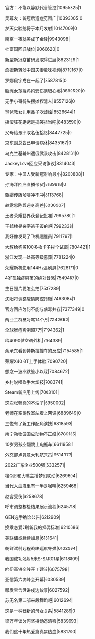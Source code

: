 官方：不能以静默代替管控|10955325|1

吴尊友：新冠后遗症范围广|10393005|0

梦天实验舱将于本月发射|10147009|0

南京一夜就美成了金陵|9943098|

杜富国回归战位|9060620|0

新型新冠疫苗研发取得进展|8823129|1

詹姆斯转发中国夫妻趣味视频|8719167|0

罗娜段宇成在一起了|8587815|0

脑瘫女孩看妈妈受伤满眼心疼|8580529|0

无手小哥街头摆摊捏泥人|8557126|0

爸爸教女儿用鼻子吹蜡烛|8526644|1

摇滚狂花姥姥是搞笑担当吧|8483590|0

父母给孩子取名伍拾忆|8447725|0

京东副总裁已申请病休|8435167|0

乌克兰基辅州遭俄武装攻击|8428161|0

JackeyLove回应采访争议|8314043|

专家：中国人受新冠影响最小|8200808|1

孙海洋回应直播带货|8189818|0

甄嬛传版咖啡冲不冲|8113768|

赵露思陈哲远身高差|8030967|

王者荣耀世界获登记批准|7995780|1

王鹤棣是来密逃干饭的吧|7992338|

我好像发现了飞机遛遛员|7911797|1

大叔给狗买100多枚卡子挨个试戴|7804421|1

浙江发现一处高等级墓葬|7781224|0

荣耀新机使用144Hz高刷屏|7628171|0

4岁孤独症男孩的绝对音感|7549487|0

生日照片要怎么拍|7537289|

沈阳将调整疫情防控措施|7463084|1

官方回应为何不能与病毒共存|7377349|0

两业主群里对骂14个月|7242652|

全球猴痘病例超7万|7194362|1

给4090装空调外机|7164389|

余承东看到特斯拉撞车的反应|7154585|1

荣耀X40 GT上手体验|7090720|

想念一波小默笙小以琛|7084672|

乡村说唱歌手大炫技|7083741|

Steam新应用上线|7003101|

这次张翰真的不油了|6950002|

老师在空荡教室站着上网课|6889649|0

三悦有了新工作配角演技|6818593|

南宁动物园回应动物不正经|6789135|

10岁男孩空翻跳上电瓶车|6611958|1

外交部点赞意大利航天员|6514372|

2022广东企业500强|6332571|

栓Q哥和大嘴主播梦幻联动|6269604|

当代人血液里有一半是咖啡|6259468|

赵睿受伤|6258678|

呼市调整核检结果展示流程|6245718|

GEN选手确诊公告|6212909|

换乘恋爱2刷新我的择偶标准|6210686|

美联储或继续加息|6181641|

朝鲜试射远程战略巡航导弹|6162994|

我国成功发射5米S-SAR01星|6118809|

哈伊高铁全线开工建设|6075798|

亚信第六次峰会开幕|6030539|

祁发宝含泪讲戍边故事|6027592|

苏无名第二部来段舞蹈吧|6012694|

这是一种很新的母女关系|5841289|0

梁万年谈为何坚持动态清零|5839993|

我们这十年热爱篇真实热血|5831700|

